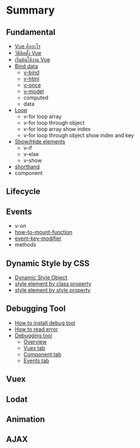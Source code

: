 # Summary

## Fundamental

* [Vue คืออะไร](README.md)
* [วิธีติดตั้ง Vue](how.md)
* [เริ่มต้นใช้งาน Vue](how/start-using-vue.md)
* [Bind data](bind-value.md)
  * [v-bind](v-bind.md)
  * [v-html](bind-value/v-html.md)
  * [v-once](v-once.md)
  * [v-model](bind-value/v-model.md)
  * computed
  * data
* [Loop](v-for.md)
  * v-for loop array
  * v-for loop through object
  * v-for loop array show index
  * v-for loop through object show index and key
* [Show/Hide elements](inter.md)
  * v-if
  * v-else
  * v-show
* [shorthand](shorthand.md)
* component

## Lifecycle

## Events

* v-on
* [how-to-mount-function](how-to-mount-function.md)
* [event-key-modifier](event-key-modifier.md)
* methods

## Dynamic Style by CSS

* [Dynamic Style Object](dynamic-style-object.md)
* [style element by class property](v-bindclass.md)
* [style element by style property](how-to-style-control.md)

## Debugging Tool

* [How to install debug tool](debugging-tool/how-to-install-debug-tool.md)
* [How to read error](debugging-tool/how-to-read-error.md)
* [Debugging tool](debugging-tool/debugging-tool-overview.md)
  * [Overview](debugging-tool/debugging-tool-overview/overview.md)
  * [Vuex tab](debugging-tool/debugging-tool-overview/vuex-tab.md)
  * [Component tab](debugging-tool/debugging-tool-overview/component-tab.md)
  * [Events tab](debugging-tool/debugging-tool-overview/events-tab.md)

## Vuex

## Lodat

## Animation

## AJAX

